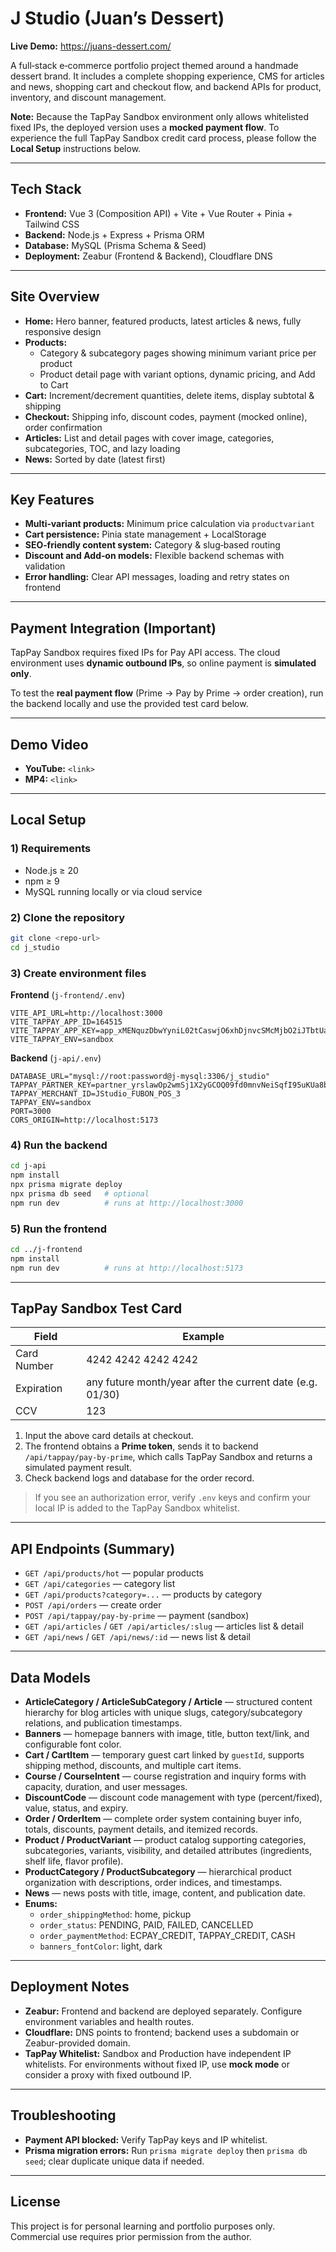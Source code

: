 # J Studio (Juan’s Dessert)

**Live Demo:** https://juans-dessert.com/

A full‑stack e‑commerce portfolio project themed around a handmade dessert brand. It includes a complete shopping experience, CMS for articles and news, shopping cart and checkout flow, and backend APIs for product, inventory, and discount management.

**Note:** Because the TapPay Sandbox environment only allows whitelisted fixed IPs, the deployed version uses a **mocked payment flow**. To experience the full TapPay Sandbox credit card process, please follow the **Local Setup** instructions below.

---

## Tech Stack

- **Frontend:** Vue 3 (Composition API) + Vite + Vue Router + Pinia + Tailwind CSS
- **Backend:** Node.js + Express + Prisma ORM
- **Database:** MySQL (Prisma Schema & Seed)
- **Deployment:** Zeabur (Frontend & Backend), Cloudflare DNS

---

## Site Overview

- **Home:** Hero banner, featured products, latest articles & news, fully responsive design
- **Products:**
  - Category & subcategory pages showing minimum variant price per product
  - Product detail page with variant options, dynamic pricing, and Add to Cart
- **Cart:** Increment/decrement quantities, delete items, display subtotal & shipping
- **Checkout:** Shipping info, discount codes, payment (mocked online), order confirmation
- **Articles:** List and detail pages with cover image, categories, subcategories, TOC, and lazy loading
- **News:** Sorted by date (latest first)

---

## Key Features

- **Multi‑variant products:** Minimum price calculation via `productvariant`
- **Cart persistence:** Pinia state management + LocalStorage
- **SEO‑friendly content system:** Category & slug‑based routing
- **Discount and Add‑on models:** Flexible backend schemas with validation
- **Error handling:** Clear API messages, loading and retry states on frontend

---

## Payment Integration (Important)

TapPay Sandbox requires fixed IPs for Pay API access. The cloud environment uses **dynamic outbound IPs**, so online payment is **simulated only**.

To test the **real payment flow** (Prime → Pay by Prime → order creation), run the backend locally and use the provided test card below.

---

## Demo Video

- **YouTube:** `<link>`
- **MP4:** `<link>`

---

## Local Setup

### 1) Requirements

- Node.js ≥ 20
- npm ≥ 9
- MySQL running locally or via cloud service

### 2) Clone the repository

```bash
git clone <repo-url>
cd j_studio
```

### 3) Create environment files

**Frontend** (`j-frontend/.env`)

```env
VITE_API_URL=http://localhost:3000
VITE_TAPPAY_APP_ID=164515
VITE_TAPPAY_APP_KEY=app_xMENquzDbwYyniL02tCaswjO6xhDjnvcSMcMjbO2iJTbtUaIGUZ859Vrr5x0
VITE_TAPPAY_ENV=sandbox
```

**Backend** (`j-api/.env`)

```env
DATABASE_URL="mysql://root:password@j-mysql:3306/j_studio"
TAPPAY_PARTNER_KEY=partner_yrslawOp2wmSj1X2yGCOQ09fd0mnvNeiSqfI95uKUa8bOu4AD8zTymtx
TAPPAY_MERCHANT_ID=JStudio_FUBON_POS_3
TAPPAY_ENV=sandbox
PORT=3000
CORS_ORIGIN=http://localhost:5173
```

### 4) Run the backend

```bash
cd j-api
npm install
npx prisma migrate deploy
npx prisma db seed   # optional
npm run dev          # runs at http://localhost:3000
```

### 5) Run the frontend

```bash
cd ../j-frontend
npm install
npm run dev          # runs at http://localhost:5173
```

---

## TapPay Sandbox Test Card

| Field       | Example                                                   |
| ----------- | --------------------------------------------------------- |
| Card Number | 4242 4242 4242 4242                                       |
| Expiration  | any future month/year after the current date (e.g. 01/30) |
| CCV         | 123                                                       |

1. Input the above card details at checkout.
2. The frontend obtains a **Prime token**, sends it to backend `/api/tappay/pay-by-prime`, which calls TapPay Sandbox and returns a simulated payment result.
3. Check backend logs and database for the order record.

> If you see an authorization error, verify `.env` keys and confirm your local IP is added to the TapPay Sandbox whitelist.

---

## API Endpoints (Summary)

- `GET /api/products/hot` — popular products
- `GET /api/categories` — category list
- `GET /api/products?category=...` — products by category
- `POST /api/orders` — create order
- `POST /api/tappay/pay-by-prime` — payment (sandbox)
- `GET /api/articles` / `GET /api/articles/:slug` — articles list & detail
- `GET /api/news` / `GET /api/news/:id` — news list & detail

---

## Data Models

- **ArticleCategory / ArticleSubCategory / Article** — structured content hierarchy for blog articles with unique slugs, category/subcategory relations, and publication timestamps.
- **Banners** — homepage banners with image, title, button text/link, and configurable font color.
- **Cart / CartItem** — temporary guest cart linked by `guestId`, supports shipping method, discounts, and multiple cart items.
- **Course / CourseIntent** — course registration and inquiry forms with capacity, duration, and user messages.
- **DiscountCode** — discount code management with type (percent/fixed), value, status, and expiry.
- **Order / OrderItem** — complete order system containing buyer info, totals, discounts, payment details, and itemized records.
- **Product / ProductVariant** — product catalog supporting categories, subcategories, variants, visibility, and detailed attributes (ingredients, shelf life, flavor profile).
- **ProductCategory / ProductSubcategory** — hierarchical product organization with descriptions, order indices, and timestamps.
- **News** — news posts with title, image, content, and publication date.
- **Enums:**
  - `order_shippingMethod`: home, pickup
  - `order_status`: PENDING, PAID, FAILED, CANCELLED
  - `order_paymentMethod`: ECPAY_CREDIT, TAPPAY_CREDIT, CASH
  - `banners_fontColor`: light, dark

---

## Deployment Notes

- **Zeabur:** Frontend and backend are deployed separately. Configure environment variables and health routes.
- **Cloudflare:** DNS points to frontend; backend uses a subdomain or Zeabur-provided domain.
- **TapPay Whitelist:** Sandbox and Production have independent IP whitelists. For environments without fixed IP, use **mock mode** or consider a proxy with fixed outbound IP.

---

## Troubleshooting

- **Payment API blocked:** Verify TapPay keys and IP whitelist.
- **Prisma migration errors:** Run `prisma migrate deploy` then `prisma db seed`; clear duplicate unique data if needed.

---

## License

This project is for personal learning and portfolio purposes only. Commercial use requires prior permission from the author.
